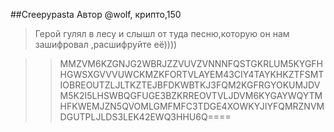 ##Creepypasta
Автор @wolf, крипто,150
>Герой гулял в лесу и слышл от туда песню,которую он нам зашифровал ,расшифруйте её))))

>>MMZVM6KZGNJG2WBRJZZVUVZVNNNFQSTGKRLUM5KYGFHHGWSXGVVVUWCKMZKFORTVLAYEM43CIY4TAYKHKZTFSMTIOBREOUTZLJLTKZTEJBFDKWBTKJ3FQM2KGFRGYOKUMJDVM5K2I5LHSWBQGFUGE3BZKRREOVTVLJDVM6KYGAYWQYTMHFKWEMJZN5QVOMLGMFMFC3TDGE4XOWKYJIYFQMRZNVMDGUTPLJLDS3LEK42EWQ3HHU6Q====
